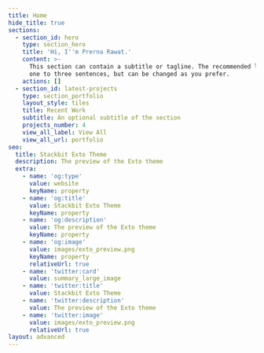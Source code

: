 ```yaml
---
title: Home
hide_title: true
sections:
  - section_id: hero
    type: section_hero
    title: 'Hi, I''m Prerna Rawat.'
    content: >-
      This section can contain a subtitle or tagline. The recommended length is
      one to three sentences, but can be changed as you prefer.
    actions: []
  - section_id: latest-projects
    type: section_portfolio
    layout_style: tiles
    title: Recent Work
    subtitle: An optional subtitle of the section
    projects_number: 4
    view_all_label: View All
    view_all_url: portfolio
seo:
  title: Stackbit Exto Theme
  description: The preview of the Exto theme
  extra:
    - name: 'og:type'
      value: website
      keyName: property
    - name: 'og:title'
      value: Stackbit Exto Theme
      keyName: property
    - name: 'og:description'
      value: The preview of the Exto theme
      keyName: property
    - name: 'og:image'
      value: images/exto_preview.png
      keyName: property
      relativeUrl: true
    - name: 'twitter:card'
      value: summary_large_image
    - name: 'twitter:title'
      value: Stackbit Exto Theme
    - name: 'twitter:description'
      value: The preview of the Exto theme
    - name: 'twitter:image'
      value: images/exto_preview.png
      relativeUrl: true
layout: advanced
---
```

